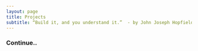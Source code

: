```yaml
---
layout: page
title: Projects
subtitle: “Build it, and you understand it.”  - by John Joseph Hopfield
---
```


### Continue..
